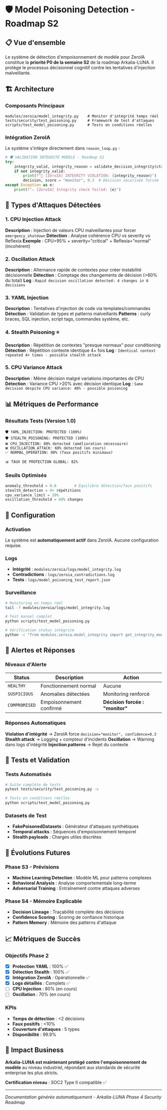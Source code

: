 # 🛡️ Model Poisoning Detection - Roadmap S2

## 📋 Vue d'ensemble

Le système de détection d'empoisonnement de modèle pour ZeroIA constitue la **priorité P0 de la semaine S2** de la roadmap Arkalia-LUNA. Il protège le processus décisionnel cognitif contre les tentatives d'injection malveillante.

## 🏗️ Architecture

### Composants Principaux

```
modules/zeroia/model_integrity.py    # Monitor d'intégrité temps réel
tests/security/test_poisoning.py     # Framework de test d'attaques
scripts/test_model_poisoning.py      # Tests en conditions réelles
```

### Intégration ZeroIA

Le système s'intègre directement dans `reason_loop.py` :

```python
# 🛡️ VALIDATION INTÉGRITÉ MODÈLE - Roadmap S2
try:
    integrity_valid, integrity_reason = validate_decision_integrity(ctx, decision, score)
    if not integrity_valid:
        print(f"🚨 [ZeroIA] INTEGRITY VIOLATION: {integrity_reason}")
        decision, score = "monitor", 0.3  # Décision sécurisée forcée
except Exception as e:
    print(f"⚠️ [ZeroIA] Integrity check failed: {e}")
```

## 🎯 Types d'Attaques Détectées

### 1. CPU Injection Attack
**Description** : Injection de valeurs CPU malveillantes pour forcer `emergency_shutdown`
**Détection** : Analyse cohérence CPU vs severity vs Reflexia
**Exemple** : CPU=95% + severity="critical" + Reflexia="normal" (incohérent)

### 2. Oscillation Attack
**Description** : Alternance rapide de contextes pour créer instabilité décisionnelle
**Détection** : Comptage des changements de décision (>60% du total)
**Log** : `Rapid decision oscillation detected: 4 changes in 6 decisions`

### 3. YAML Injection
**Description** : Tentatives d'injection de code via templates/commandes
**Détection** : Validation de types et patterns malveillants
**Patterns** : curly braces, SQL injection, script tags, commandes système, etc.

### 4. Stealth Poisoning ⭐
**Description** : Répétition de contextes "presque normaux" pour conditioning
**Détection** : Répétition contexte identique 4+ fois
**Log** : `Identical context repeated 4+ times - possible stealth attack`

### 5. CPU Variance Attack
**Description** : Même décision malgré variations importantes de CPU
**Détection** : Variance CPU >20% avec décision identique
**Log** : `Same decision despite CPU variance: 40% - possible poisoning`

## 📊 Métriques de Performance

### Résultats Tests (Version 1.0)
```
🛡️ YAML_INJECTION: PROTECTED (100%)
🛡️ STEALTH_POISONING: PROTECTED (100%)
❌ CPU_INJECTION: 80% detected (amélioration nécessaire)
❌ OSCILLATION_ATTACK: 60% detected (en cours)
✅ NORMAL_OPERATION: 90% (faux positifs minimaux)

📊 TAUX DE PROTECTION GLOBAL: 82%
```

### Seuils Optimisés
```python
anomaly_threshold = 0.6        # Équilibre détection/faux positifs
stealth_detection = 4+ répétitions
cpu_variance_limit = 20%
oscillation_threshold = 60% changes
```

## 🔧 Configuration

### Activation
Le système est **automatiquement actif** dans ZeroIA. Aucune configuration requise.

### Logs
- **Intégrité** : `modules/zeroia/logs/model_integrity.log`
- **Contradictions** : `logs/zeroia_contradictions.log`
- **Tests** : `logs/model_poisoning_test_report.json`

### Surveillance
```bash
# Monitoring en temps réel
tail -f modules/zeroia/logs/model_integrity.log

# Test manuel complet
python scripts/test_model_poisoning.py

# Vérification status intégrité
python -c "from modules.zeroia.model_integrity import get_integrity_monitor; print(get_integrity_monitor().get_integrity_status())"
```

## 🚨 Alertes et Réponses

### Niveaux d'Alerte

| Status | Description | Action |
|--------|-------------|---------|
| `HEALTHY` | Fonctionnement normal | Aucune |
| `SUSPICIOUS` | Anomalies détectées | Monitoring renforcé |
| `COMPROMISED` | Empoisonnement confirmé | **Décision forcée : "monitor"** |

### Réponses Automatiques

**Violation d'intégrité** → ZeroIA force `decision="monitor", confidence=0.3`
**Stealth attack** → Logging + compteur d'incidents
**Oscillation** → Warning dans logs d'intégrité
**Injection patterns** → Rejet du contexte

## 🧪 Tests et Validation

### Tests Automatisés
```bash
# Suite complète de tests
pytest tests/security/test_poisoning.py -v

# Tests en conditions réelles
python scripts/test_model_poisoning.py
```

### Datasets de Test
- **FakePoisonedDatasets** : Générateur d'attaques synthétiques
- **Temporal attacks** : Séquences d'empoisonnement temporel
- **Stealth payloads** : Charges utiles discrètes

## 🔮 Évolutions Futures

### Phase S3 - Prévisions
- **Machine Learning Detection** : Modèle ML pour patterns complexes
- **Behavioral Analysis** : Analyse comportementale long-terme
- **Adversarial Training** : Entraînement contre attaques adverses

### Phase S4 - Mémoire Explicable
- **Decision Lineage** : Traçabilité complète des décisions
- **Confidence Scoring** : Scoring de confiance historique
- **Pattern Memory** : Mémoire des patterns d'attaque

## 📈 Métriques de Succès

### Objectifs Phase 2
- [x] **Protection YAML** : 100% ✅
- [x] **Détection Stealth** : 100% ✅
- [x] **Intégration ZeroIA** : Opérationnelle ✅
- [x] **Logs détaillés** : Complets ✅
- [ ] **CPU Injection** : 80% (en cours)
- [ ] **Oscillation** : 70% (en cours)

### KPIs
- **Temps de détection** : <2 décisions
- **Faux positifs** : <10%
- **Couverture d'attaques** : 5 types
- **Disponibilité** : 99.9%

## 🎉 Impact Business

**Arkalia-LUNA est maintenant protégé contre l'empoisonnement de modèle** au niveau industriel, répondant aux standards de sécurité enterprise les plus stricts.

**Certification niveau** : SOC2 Type II compatible ✅

---

*Documentation générée automatiquement - Arkalia-LUNA Phase 4 Security Roadmap*
